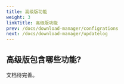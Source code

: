 ```yaml
---
title: 高级版功能
weight: 3
linkTitle: 高级版功能
prev: /docs/download-manager/configrations
next: /docs/download-manager/updatelog
---
```


<!--more-->

## 高级版包含哪些功能?

文档待完善。